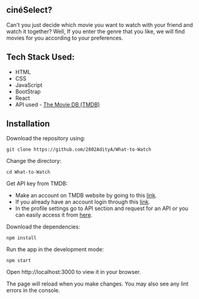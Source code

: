 ## cinéSelect?
Can't you just decide which movie you want to watch with your friend and watch it together? 
Well, If you enter the genre that you like, we will find movies for you according to your preferences.

<!-- ## Screenshots
![home](https://user-images.githubusercontent.com/84802479/199338491-5babf27b-3572-46df-8452-b781b1283f9e.png)

![genre](https://user-images.githubusercontent.com/84802479/199338514-91b04243-3d65-45e7-9f9c-78c743f9f547.png)

![movie-card](https://user-images.githubusercontent.com/84802479/199338536-d953bffe-d892-46f4-a48b-3d5c3ee8f660.png) -->

## Tech Stack Used:
* HTML
* CSS
* JavaScript
* BootStrap
* React
* API used - [The Movie DB (TMDB)](https://www.themoviedb.org/)

## Installation
Download the repository using:  
```
git clone https://github.com/2802AdityA/What-to-Watch
```

Change the directory:  
```
cd What-to-Watch
```

Get API key from TMDB:  
* Make an account on TMDB website by going to this [link](https://www.themoviedb.org/signup).
* If you already have an account login through this [link](https://www.themoviedb.org/login).
* In the profile settings go to API section and request for an API or you can easily access it from [here](https://www.themoviedb.org/settings/api/request).

Download the dependencies:  
```
npm install
```

Run the app in the development mode:  
```
npm start
```

Open http://localhost:3000 to view it in your browser.

The page will reload when you make changes.
You may also see any lint errors in the console.
